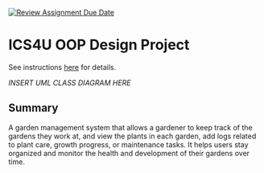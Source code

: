 [![Review Assignment Due Date](https://classroom.github.com/assets/deadline-readme-button-22041afd0340ce965d47ae6ef1cefeee28c7c493a6346c4f15d667ab976d596c.svg)](https://classroom.github.com/a/LXtbW2-T)
# ICS4U OOP Design Project

See instructions [here](INSTRUCTIONS.md) for details.

*INSERT UML CLASS DIAGRAM HERE*  

## Summary
A garden management system that allows a gardener to keep track of the gardens they work at, and view the plants in each garden, add logs related to plant care, growth progress, or maintenance tasks. It helps users stay organized and monitor the health and development of their gardens over time.





